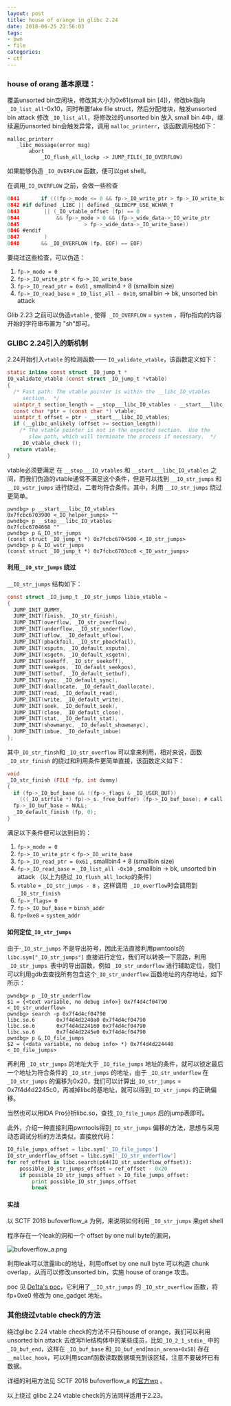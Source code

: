 ```yaml
---
layout: post
title: house of orange in glibc 2.24
date: 2018-06-25 22:56:03
tags: 
- pwn
- file 
categories:
- ctf
---
```


### house of orang 基本原理：

覆盖unsorted bin空闲块，修改其大小为0x61(small bin [4])，修改bk指向 `_IO_list_all`-0x10，同时布置fake file struct，然后分配堆块，触发unsorted bin attack 修改 `_IO_list_all`，将修改过的unsorted bin 放入 small bin 4中，继续遍历unsorted bin会触发异常，调用 `malloc_printerr`，该函数调用栈如下：

```
malloc_printerr
   _libc_message(error msg)
       abort
           _IO_flush_all_lockp -> JUMP_FILE(_IO_OVERFLOW)
```

如果能够伪造 `_IO_OVERFLOW` 函数，便可以get shell。

在调用`_IO_OVERFLOW` 之前，会做一些检查

```c
0841       if (((fp->_mode <= 0 && fp->_IO_write_ptr > fp->_IO_write_base)
0842 #if defined _LIBC || defined _GLIBCPP_USE_WCHAR_T
0843        || (_IO_vtable_offset (fp) == 0
0844            && fp->_mode > 0 && (fp->_wide_data->_IO_write_ptr
0845                     > fp->_wide_data->_IO_write_base))
0846 #endif
0847        )
0848       && _IO_OVERFLOW (fp, EOF) == EOF)
```

<!-- more -->

要绕过这些检查，可以伪造：

1. `fp->_mode = 0`
2. `fp->_IO_write_ptr` < `fp->_IO_write_base`
3. `fp->_IO_read_ptr = 0x61` , smallbin4 + 8 (smallbin size)
4. `fp->_IO_read_base` = `_IO_list_all - 0x10`, smallbin -> bk, unsorted bin attack 

Glib 2.23 之前可以伪造`vtable` , 使得` _IO_OVERFLOW` = `system` ，将fp指向的内容开始的字符串布置为 "sh"即可。

### GLIBC 2.24引入的新机制

2.24开始引入`vtable` 的检测函数—— `IO_validate_vtable`，该函数定义如下：

```c
static inline const struct _IO_jump_t *
IO_validate_vtable (const struct _IO_jump_t *vtable)
{
  /* Fast path: The vtable pointer is within the __libc_IO_vtables
     section.  */
  uintptr_t section_length = __stop___libc_IO_vtables - __start___libc_IO_vtables;
  const char *ptr = (const char *) vtable;
  uintptr_t offset = ptr - __start___libc_IO_vtables;
  if (__glibc_unlikely (offset >= section_length))
    /* The vtable pointer is not in the expected section.  Use the
       slow path, which will terminate the process if necessary.  */
    _IO_vtable_check ();
  return vtable;
}
```

vtable必须要满足 在 `__stop___IO_vtables` 和 `__start___libc_IO_vtables` 之间，而我们伪造的vtable通常不满足这个条件，但是可以找到 `__IO_str_jumps` 和 `__IO_wstr_jumps` 进行绕过，二者均符合条件。其中，利用 `__IO_str_jumps` 绕过更简单。

```
pwndbg> p __start___libc_IO_vtables
0x7fcbc6703900 <_IO_helper_jumps> ""
pwndbg> p __stop___libc_IO_vtables
0x7fcbc6704668 ""
pwndbg> p &_IO_str_jumps
(const struct _IO_jump_t *) 0x7fcbc6704500 <_IO_str_jumps>
pwndbg> p &_IO_wstr_jumps
(const struct _IO_jump_t *) 0x7fcbc6703cc0 <_IO_wstr_jumps>
```

#### 利用`__IO_str_jumps` 绕过

`__IO_str_jumps` 结构如下：

```c
const struct _IO_jump_t _IO_str_jumps libio_vtable =
{
  JUMP_INIT_DUMMY,
  JUMP_INIT(finish, _IO_str_finish),
  JUMP_INIT(overflow, _IO_str_overflow),
  JUMP_INIT(underflow, _IO_str_underflow),
  JUMP_INIT(uflow, _IO_default_uflow),
  JUMP_INIT(pbackfail, _IO_str_pbackfail),
  JUMP_INIT(xsputn, _IO_default_xsputn),
  JUMP_INIT(xsgetn, _IO_default_xsgetn),
  JUMP_INIT(seekoff, _IO_str_seekoff),
  JUMP_INIT(seekpos, _IO_default_seekpos),
  JUMP_INIT(setbuf, _IO_default_setbuf),
  JUMP_INIT(sync, _IO_default_sync),
  JUMP_INIT(doallocate, _IO_default_doallocate),
  JUMP_INIT(read, _IO_default_read),
  JUMP_INIT(write, _IO_default_write),
  JUMP_INIT(seek, _IO_default_seek),
  JUMP_INIT(close, _IO_default_close),
  JUMP_INIT(stat, _IO_default_stat),
  JUMP_INIT(showmanyc, _IO_default_showmanyc),
  JUMP_INIT(imbue, _IO_default_imbue)
};
```

其中`_IO_str_finsh`和 `_IO_str_overflow` 可以拿来利用，相对来说，函数`_IO_str_finish` 的绕过和利用条件更简单直接，该函数定义如下：

```c
void
_IO_str_finish (FILE *fp, int dummy)
{
  if (fp->_IO_buf_base && !(fp->_flags & _IO_USER_BUF))
    (((_IO_strfile *) fp)->_s._free_buffer) (fp->_IO_buf_base); # call qword ptr [fp+0E8h]
  fp->_IO_buf_base = NULL;
  _IO_default_finish (fp, 0);
}
```

满足以下条件便可以达到目的： 

1. `fp->_mode = 0`
2. `fp->_IO_write_ptr` < `fp->_IO_write_base`
3. `fp->_IO_read_ptr = 0x61` , smallbin4 + 8 (smallbin size)
4. `fp->_IO_read_base` = `_IO_list_all -0x10` , smallbin -> bk, unsorted bin attack （以上为绕过`_IO_flush_all_lockp`的条件）
5. `vtable` = `_IO_str_jumps - 8` ，这样调用` _IO_overflow`时会调用到 `_IO_str_finish`
6. `fp->_flags= 0 ` 
7. `fp->_IO_buf_base` = `binsh_addr`
8. `fp+0xe8` = `system_addr`

#### 如何定位`_IO_str_jumps`

由于·`_IO_str_jumps` 不是导出符号，因此无法直接利用pwntools的`libc.sym["_IO_str_jumps"]` 直接进行定位，我们可以转换一下思路，利用 `_IO_str_jumps `表中的导出函数，例如 `_IO_str_underflow` 进行辅助定位，我们可以利用gdb去查找所有包含这个`_IO_str_underflow` 函数地址的内存地址，如下所示：

```
pwndbg> p _IO_str_underflow
$1 = {<text variable, no debug info>} 0x7f4d4cf04790 <_IO_str_underflow>
pwndbg> search -p 0x7f4d4cf04790
libc.so.6       0x7f4d4d2240a0 0x7f4d4cf04790
libc.so.6       0x7f4d4d224160 0x7f4d4cf04790
libc.so.6       0x7f4d4d2245e0 0x7f4d4cf04790
pwndbg> p &_IO_file_jumps
$2 = (<data variable, no debug info> *) 0x7f4d4d224440 <_IO_file_jumps>
```

再利用 `_IO_str_jumps` 的地址大于 `_IO_file_jumps` 地址的条件，就可以锁定最后一个地址为符合条件的 `_IO_str_jumps` 的地址，由于 `_IO_str_underflow` 在`_IO_str_jumps` 的偏移为0x20，我们可以计算出`_IO_str_jumps` = 0x7f4d4d2245c0，再减掉libc的基地址，就可以得到`_IO_str_jumps` 的正确偏移。

当然也可以用IDA Pro分析libc.so，查找`_IO_file_jumps` 后的jump表即可。

此外，介绍一种直接利用pwntools得到`_IO_str_jumps` 偏移的方法，思想与采用动态调试分析的方法类似，直接放代码：

```python
IO_file_jumps_offset = libc.sym['_IO_file_jumps']
IO_str_underflow_offset = libc.sym['_IO_str_underflow']
for ref_offset in libc.search(p64(IO_str_underflow_offset)):
    possible_IO_str_jumps_offset = ref_offset - 0x20
    if possible_IO_str_jumps_offset > IO_file_jumps_offset:
        print possible_IO_str_jumps_offset
        break
```

#### 实战 

以 SCTF 2018 bufoverflow_a 为例，来说明如何利用 `_IO_str_jumps` 来get shell

程序存在一个leak的洞和一个 offset by one null byte的漏洞，

![bufoverflow_a.png](https://i.loli.net/2018/06/25/5b31033386f7b.png)

利用leak可以泄露libc的地址，利用offset by one null byte 可以构造 chunk overlap，从而可以修改unsorted bin，实施 house of orange 攻击。

poc 见 [De1ta's poc](https://xz.aliyun.com/t/2405#toc-16)，它利用了`__IO_str_jumps` 的 `_IO_str_overflow` 函数，将 fp+0xe0 修改为 one_gadget 地址。

### 其他绕过vtable check的方法

绕过glibc 2.24 vtable check的方法不只有house of orange，我们可以利用 unsorted bin attack 去改写file结构体中的某些成员，比如`_IO_2_1_stdin_` 中的 `_IO_buf_end`，这样在 `_IO_buf_base` 和`_IO_buf_end`(`main_arena+0x58`) 存在 `__malloc_hook`，可以利用scanf函数读取数据填充到该区域，注意不要破坏已有数据。 

详细的利用方法见 SCTF 2018 bufoverflow_a 的[官方wp](https://www.xctf.org.cn/library/details/242b5bc84314a983ee39d5bb5aab5243c875e3fc/) 。

以上绕过 glibc 2.24 vtable check的方法同样适用于2.23。